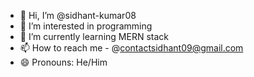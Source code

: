 - 👋 Hi, I’m @sidhant-kumar08
- 👀 I’m interested in programming
- 🌱 I’m currently learning MERN stack
- 📫 How to reach me - @contactsidhant09@gmail.com
- 😄 Pronouns: He/Him

<!---
sidhant-kumar08/sidhant-kumar08 is a ✨ special ✨ repository because its `README.md` (this file) appears on your GitHub profile.
You can click the Preview link to take a look at your changes.
--->
